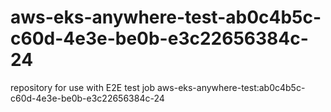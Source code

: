 # aws-eks-anywhere-test-ab0c4b5c-c60d-4e3e-be0b-e3c22656384c-24
repository for use with E2E test job aws-eks-anywhere-test:ab0c4b5c-c60d-4e3e-be0b-e3c22656384c-24
